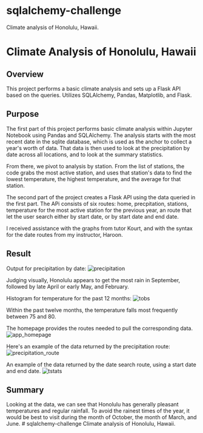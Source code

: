 # sqlalchemy-challenge
Climate analysis of Honolulu, Hawaii.

# Climate Analysis of Honolulu, Hawaii

## Overview

This project performs a basic climate analysis and sets up a Flask API based on the queries. Utilizes SQLAlchemy, Pandas, Matplotlib, and Flask.

## Purpose

The first part of this project performs basic climate analysis within Jupyter Notebook using Pandas and SQLAlchemy. The analysis starts with the most recent date in the sqlite database, which is used as the anchor to collect a year's worth of data. That data is then used to look at the precipitation by date across all locations, and to look at the summary statistics. 

From there, we pivot to analysis by station. From the list of stations, the code grabs the most active station, and uses that station's data to find the lowest temperature, the highest temperature, and the average for that station. 

The second part of the project creates a Flask API using the data queried in the first part. The APi consists of six routes: home, precpitation, stations, temperature for the most active station for the previous year, an route that let the user search either by start date, or by start date and end date. 

I received assistance with the graphs from tutor Kourt, and with the syntax for the date routes from my instructor, Haroon. 

## Result

Output for precipitation by date:
![precipitation](https://github.com/m-coldewe/sqlalchemy-challenge/assets/152045367/ca03009b-a7e7-4cfc-a7fd-ea8ae82bb3be)

Judging visually, Honolulu appears to get the most rain in September, followed by late April or early May, and February. 

Histogram  for temperature for the past 12 months:
![tobs](https://github.com/m-coldewe/sqlalchemy-challenge/assets/152045367/2207656e-6a0f-43c1-bb66-ae46ba5b7d20)

Within the past twelve months, the temperature falls most frequently between 75 and 80.

The homepage provides the routes needed to pull the corresponding data.
![app_homepage](https://github.com/m-coldewe/sqlalchemy-challenge/assets/152045367/db3f0ccc-afe5-4d24-af41-88817ab02bf0)


Here's an example of the data returned by the precipitation route:
![precipitation_route](https://github.com/m-coldewe/sqlalchemy-challenge/assets/152045367/7568bab0-41ce-4cf0-aaf8-c07431e9bc2a)


An example of the data returned by the date search route, using a start date and end date.
![tstats](https://github.com/m-coldewe/sqlalchemy-challenge/assets/152045367/21d37c56-b40e-4075-943e-fa8037d53a78)


## Summary

Looking at the data, we can see that Honolulu has generally pleasant temperatures and regular rainfall. To avoid the rainest times of the year, it would be best to visit during the month of October, the month of March, and June. # sqlalchemy-challenge
Climate analysis of Honolulu, Hawaii.

